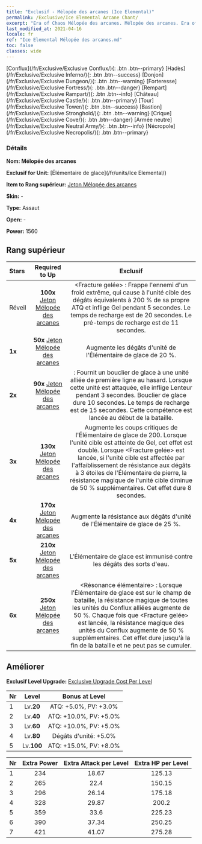 ```yaml
---
title: "Exclusif - Mélopée des arcanes (Ice Elemental)"
permalink: /Exclusive/Ice Elemental Arcane Chant/
excerpt: "Era of Chaos Mélopée des arcanes. Mélopée des arcanes. Era of Chaos Exclusif Mélopée des arcanes. Élémentaire de glace Exclusif."
last_modified_at: 2021-04-16
locale: fr
ref: "Ice Elemental Mélopée des arcanes.md"
toc: false
classes: wide
---
```

 [Conflux](/fr/Exclusive/Exclusive Conflux/){: .btn .btn--primary} [Hadès](/fr/Exclusive/Exclusive Inferno/){: .btn .btn--success} [Donjon](/fr/Exclusive/Exclusive Dungeon/){: .btn .btn--warning} [Forteresse](/fr/Exclusive/Exclusive Fortress/){: .btn .btn--danger} [Rempart](/fr/Exclusive/Exclusive Rampart/){: .btn .btn--info} [Château](/fr/Exclusive/Exclusive Castle/){: .btn .btn--primary} [Tour](/fr/Exclusive/Exclusive Tower/){: .btn .btn--success} [Bastion](/fr/Exclusive/Exclusive Stronghold/){: .btn .btn--warning} [Crique](/fr/Exclusive/Exclusive Cove/){: .btn .btn--danger} [Armée neutre](/fr/Exclusive/Exclusive Neutral Army/){: .btn .btn--info} [Nécropole](/fr/Exclusive/Exclusive Necropolis/){: .btn .btn--primary} 

### Détails
 **Nom: Mélopée des arcanes** 

 **Exclusif for Unit:** [Élémentaire de glace](/fr/units/Ice Elemental/) 

 **Item to Rang supérieur:** [Jeton Mélopée des arcanes](/fr/Items/con_915/)

 **Skin:** -

 **Type:** Assaut

 **Open:** -

 **Power:** 1560

## Rang supérieur

  |     Stars    |  Required to Up | Exclusif |
  |:-------------|:---------------:|:---------------:|
  |  Réveil  | **100x** [Jeton Mélopée des arcanes](/fr/Items/con_915/) | <Fracture gelée> : Frappe l'ennemi d'un froid extrême, qui cause à l'unité cible des dégâts équivalents à 200 % de sa propre ATQ et inflige Gel pendant 5 secondes. Le temps de recharge est de 20 secondes. Le pré-temps de recharge est de 11 secondes. |
  | **1x** <i class="fas fa-star"/> | **50x** [Jeton Mélopée des arcanes](/fr/Items/con_915/) | Augmente les dégâts d'unité de l'Élémentaire de glace de 20 %. |
  | **2x** <i class="fas fa-star"/> | **90x** [Jeton Mélopée des arcanes](/fr/Items/con_915/) | <Bouclier de glace> : Fournit un bouclier de glace à une unité alliée de première ligne au hasard. Lorsque cette unité est attaquée, elle inflige Lenteur pendant 3 secondes. Bouclier de glace dure 10 secondes. Le temps de recharge est de 15 secondes. Cette compétence est lancée au début de la bataille. |
  | **3x** <i class="fas fa-star"/> | **130x** [Jeton Mélopée des arcanes](/fr/Items/con_915/) | Augmente les coups critiques de l'Élémentaire de glace de 200. Lorsque l'unité cible est atteinte de Gel, cet effet est doublé. Lorsque <Fracture gelée> est lancée, si l'unité cible est affectée par l'affaiblissement de résistance aux dégâts à 3 étoiles de l'Élémentaire de pierre, la résistance magique de l'unité cible diminue de 50 % supplémentaires. Cet effet dure 8 secondes. |
  | **4x** <i class="fas fa-star"/> | **170x** [Jeton Mélopée des arcanes](/fr/Items/con_915/) | Augmente la résistance aux dégâts d'unité de l'Élémentaire de glace de 25 %. |
  | **5x** <i class="fas fa-star"/> | **210x** [Jeton Mélopée des arcanes](/fr/Items/con_915/) | L'Élémentaire de glace est immunisé contre les dégâts des sorts d'eau. |
  | **6x** <i class="fas fa-star"/> | **250x** [Jeton Mélopée des arcanes](/fr/Items/con_915/) | <Résonance élémentaire> : Lorsque l'Élémentaire de glace est sur le champ de bataille, la résistance magique de toutes les unités du Conflux alliées augmente de 50 %. Chaque fois que <Fracture gelée> est lancée, la résistance magique des unités du Conflux augmente de 50 % supplémentaires. Cet effet dure jusqu'à la fin de la bataille et ne peut pas se cumuler. |


## Améliorer
 **Exclusif Level Upgrade:** [Exclusive Upgrade Cost Per Level](/Exclusive/ExclusiveUpgradeCostPerLevel/)

  |  Nr  |   Level  | Bonus at Level |
  |:-----|:--------:|:--------------:|
  | 1 | Lv.**20** | ATQ: +5.0%, PV: +3.0% |
  | 2 | Lv.**40** | ATQ: +10.0%, PV: +5.0% |
  | 3 | Lv.**60** | ATQ: +10.0%, PV: +5.0% |
  | 4 | Lv.**80** | Dégâts d'unité: +5.0% |
  | 5 | Lv.**100** | ATQ: +15.0%, PV: +8.0% |


  |  Nr  |  Extra Power | Extra Attack per Level | Extra HP per Level |
  |:-----|:--------:|:--------:|:--------:|
  | 1 | 234 | 18.67 | 125.13 |
  | 2 | 265 | 22.4 | 150.15 |
  | 3 | 296 | 26.14 | 175.18 |
  | 4 | 328 | 29.87 | 200.2 |
  | 5 | 359 | 33.6 | 225.23 |
  | 6 | 390 | 37.34 | 250.25 |
  | 7 | 421 | 41.07 | 275.28 |


